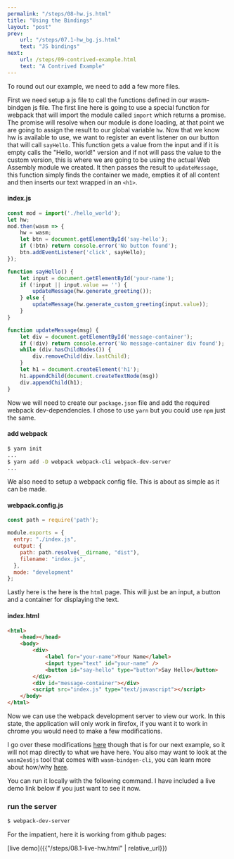 ```yaml
---
permalink: "/steps/08-hw.js.html"
title: "Using the Bindings"
layout: "post"
prev: 
    url: "/steps/07.1-hw_bg.js.html"
    text: "JS bindings"
next: 
    url: /steps/09-contrived-example.html
    text: "A Contrived Example"
---
```

<div class="explain">
To round out our example, we need to add a few more files. 
<p>
First we need setup a js file to call the functions defined in our wasm-bindgen js file. The first line here is going to use a special function for webpack that will import the module called <code>import</code> which returns a promise. The promise will resolve when our module is done loading, at that point we are going to assign the result to our global variable <code>hw</code>. Now that we know hw is available to use, we want to register an event listener on our button that will call <code>sayHello</code>. This function gets a value from the input and if it is empty calls the "Hello, world!" version and if not will pass the value to the custom version, this is where we are going to be using the actual Web Assembly module we created. It then passes the result to <code>updateMessage</code>, this function simply finds the container we made, empties it of all content and then inserts our text wrapped in an <code>&lt;h1&gt;</code>.
</p>
</div>

#### index.js
```js
const mod = import('./hello_world');
let hw;
mod.then(wasm => {
    hw = wasm;
    let btn = document.getElementById('say-hello');
    if (!btn) return console.error('No button found');
    btn.addEventListener('click', sayHello);
});

function sayHello() {
    let input = document.getElementById('your-name');
    if (!input || input.value == '') {
        updateMessage(hw.generate_greeting());
    } else {
        updateMessage(hw.generate_custom_greeting(input.value));
    }
}

function updateMessage(msg) {
    let div = document.getElementById('message-container');
    if (!div) return console.error('No message-container div found');
    while (div.hasChildNodes()) {
        div.removeChild(div.lastChild);
    }
    let h1 = document.createElement('h1');
    h1.appendChild(document.createTextNode(msg))
    div.appendChild(h1);
}
```
<div class="explain">
Now we will need to create our <code>package.json</code> file and add the required webpack dev-dependencies. I chose to use <code>yarn</code> but you could use <code>npm</code> just the same.
</div>

#### add webpack
```bash
$ yarn init
...
$ yarn add -D webpack webpack-cli webpack-dev-server
...
```
<div class="explain">
We also need to setup a webpack config file. This is about as simple as it can be made.
</div>

#### webpack.config.js
```js
const path = require('path');

module.exports = {
  entry: "./index.js",
  output: {
    path: path.resolve(__dirname, "dist"),
    filename: "index.js",
  },
  mode: "development"
};
```

<div class="explain">
Lastly here is the here is the <code>html</code> page. This will just be an input, a button and a container for displaying the text.
</div>

#### index.html
```html
<html>
    <head></head>
    <body>
        <div>
            <label for="your-name">Your Name</label>
            <input type="text" id="your-name" />
            <button id="say-hello" type="button">Say Hello</button>
        </div>
        <div id="message-container"></div>
        <script src="index.js" type="text/javascript"></script>
    </body>
</html>
```

<div class="explain">
<p>
Now we can use the webpack development server to view our work. In this state, the application will only work in firefox, if you want it to work in chrome you would need to make a few modifications.
</p>
<p>
I go over these modifications <a href="{{"/steps/10.2.1-the-bindgen.html" | relative_url}}">here</a> though that is for our next example, so it will not map directly to what we have here. You also may want to look at the <code>wasm2es6js</code> tool that comes with <code>wasm-bindgen-cli</code>, you can learn more about how/why <a href="https://github.com/rustwasm/wasm-bindgen/tree/master/examples/hello_world#caveat-for-chrome-users">here</a>.
</p>
<p>
You can run it locally with the following command. I have included a live demo link below if you just want to see it now.
</p>
</div>

### run the server
```bash
$ webpack-dev-server
```
<p class="explain">For the impatient, here it is working from github pages:</p>

[live demo]({{"/steps/08.1-live-hw.html" | relative_url}})